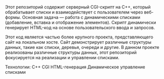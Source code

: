 Этот репозиторий содержит серверный CGI-скрипт на C++, который обрабатывает списки и взаимодействует с пользователем через веб-формы. Основная задача — работа с динамическими списками (добавление, вставка и отображение элементов). Скрипт динамически генерирует HTML-код на основе пользовательского ввода и запросов.

Этот код является частью более крупного проекта, представляющего сайт на локальном хосте. Сайт демонстрирует различные структуры данных, такие как списки, деревья, очереди и другие. В данном проекте реализованы различные структуры данных, этот репозиторий фокусируется на реализации и управлении списками.

Технологии:
C++
CGI
HTML-генерация
Динамическое управление списками
